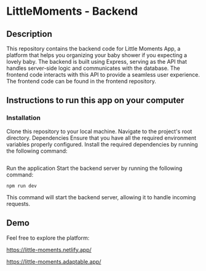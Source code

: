 # LittleMoments - Backend

## Description

This repository contains the backend code for Little Moments App, a platform that helps you organizing your baby shower if you expecting a lovely baby. The backend is built using Express, serving as the API that handles server-side logic and communicates with the database. The frontend code interacts with this API to provide a seamless user experience. The frontend code can be found in the frontend repository.

## Instructions to run this app on your computer

### Installation

Clone this repository to your local machine.
Navigate to the project's root directory.
Dependencies
Ensure that you have all the required environment variables properly configured. Install the required dependencies by running the following command:

```npm install axios@1.4.0 bcrypt@5.1.0 cloudinary@1.37.3 cookie-parser@1.4.6 cors@2.8.5 dayjs@1.11.8 dotenv@16.3.1 express@4.18.2 express-jwt@8.4.1 jsonwebtoken@9.0.0 mongoose@7.3.1 morgan@1.10.0 multer@1.4.5-lts.1 multer-storage-cloudinary@4.0.0 parser@0.1.4

```

Run the application
Start the backend server by running the following command:

```
npm run dev
```

This command will start the backend server, allowing it to handle incoming requests.

## Demo

Feel free to explore the platform:

https://little-moments.netlify.app/

https://little-moments.adaptable.app/
